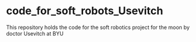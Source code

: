 # code_for_soft_robots_Usevitch
This repository holds the code for the soft robotics project for the moon by doctor Usevitch at BYU
